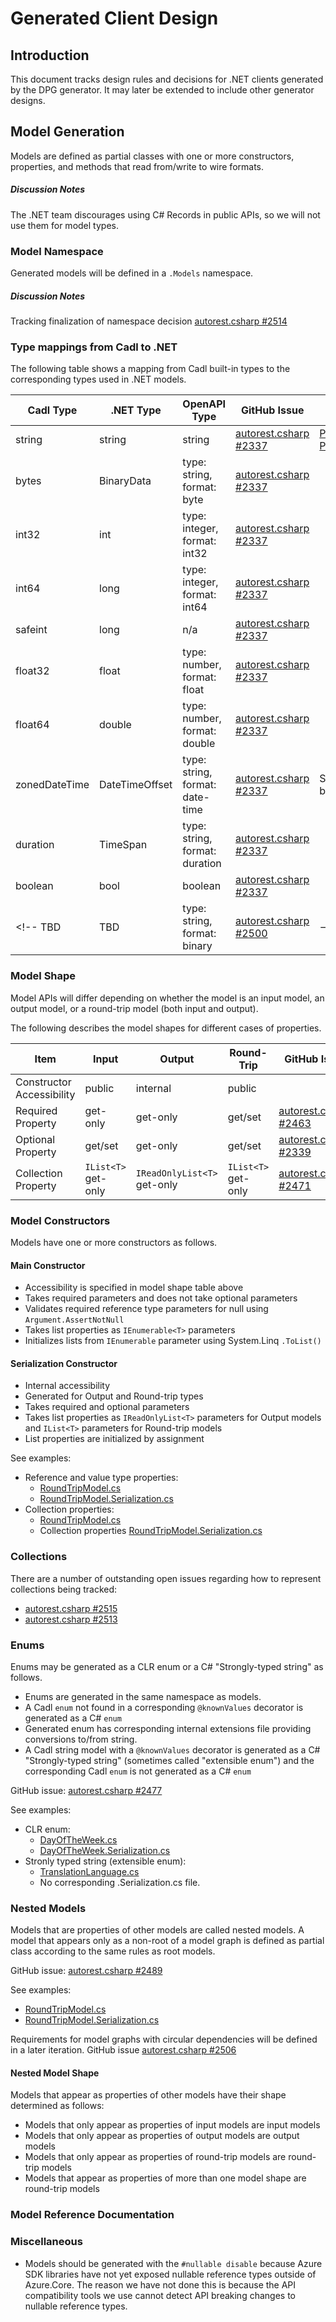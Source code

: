 # Generated Client Design

## Introduction

This document tracks design rules and decisions for .NET clients generated by the DPG generator.  It may later be extended to include other generator designs.

<!--
## Clients

TBD

## Client Protocol Operations

TBD

## Client Convenience Operations
-->

## Model Generation

Models are defined as partial classes with one or more constructors, properties, and methods that read from/write to wire formats.

##### Discussion Notes
The .NET team discourages using C# Records in public APIs, so we will not use them for model types.

### Model Namespace

Generated models will be defined in a `.Models` namespace.
##### Discussion Notes

Tracking finalization of namespace decision [autorest.csharp #2514](https://github.com/Azure/autorest.csharp/issues/2514)

### Type mappings from Cadl to .NET

The following table shows a mapping from Cadl built-in types to the corresponding types used in .NET models.

Cadl Type | .NET Type | OpenAPI Type | GitHub Issue | Notes
------------------- | -------- | -- | -- | -------------
string | string | string | [autorest.csharp #2337](https://github.com/Azure/autorest.csharp/issues/2337) | [PrimitivePropertyModel.cs](https://github.com/annelo-msft/azure-sdk-for-net/blob/cadl-model-primitive-properties/sdk/template/Azure.Template/src/Generated/Models/PrimitivePropertyModel.cs) [PrimitivePropertyModel.Serialization.cs](https://github.com/annelo-msft/azure-sdk-for-net/blob/cadl-model-primitive-properties/sdk/template/Azure.Template/src/Generated/Models/PrimitivePropertyModel.Serialization.cs)
bytes | BinaryData | type: string, format: byte | [autorest.csharp #2337](https://github.com/Azure/autorest.csharp/issues/2337) |
int32  | int | type: integer, format: int32 | [autorest.csharp #2337](https://github.com/Azure/autorest.csharp/issues/2337) |
int64  | long | type: integer, format: int64 | [autorest.csharp #2337](https://github.com/Azure/autorest.csharp/issues/2337) |
safeint  | long | n/a | [autorest.csharp #2337](https://github.com/Azure/autorest.csharp/issues/2337) |
float32  | float | type: number, format: float | [autorest.csharp #2337](https://github.com/Azure/autorest.csharp/issues/2337) |
float64  | double | type: number, format: double | [autorest.csharp #2337](https://github.com/Azure/autorest.csharp/issues/2337) |
zonedDateTime  | DateTimeOffset | type: string, format: date-time | [autorest.csharp #2337](https://github.com/Azure/autorest.csharp/issues/2337) | Serialized differently based on body/header
duration  | TimeSpan | type: string, format: duration | [autorest.csharp #2337](https://github.com/Azure/autorest.csharp/issues/2337) |
boolean  | bool | boolean | [autorest.csharp #2337](https://github.com/Azure/autorest.csharp/issues/2337) |
<!-- TBD | TBD | type: string, format: binary | [autorest.csharp #2500](https://github.com/Azure/autorest.csharp/issues/2500)| -->

### Model Shape

Model APIs will differ depending on whether the model is an input model, an output model, or a round-trip model (both input and output).

The following describes the model shapes for different cases of properties.

 Item |  Input | Output | Round-Trip | GitHub Issue
-- | -------| ------------ | -------- | -- |
Constructor Accessibility | public | internal | public |
Required Property | get-only | get-only | get/set | [autorest.csharp #2463](https://github.com/Azure/autorest.csharp/issues/2463)
Optional Property | get/set | get-only | get/set | [autorest.csharp #2339](https://github.com/Azure/autorest.csharp/issues/2339)
Collection Property | `IList<T>` get-only | `IReadOnlyList<T>` get-only | `IList<T>` get-only | [autorest.csharp #2471](https://github.com/Azure/autorest.csharp/issues/2471)

### Model Constructors

Models have one or more constructors as follows.

#### Main Constructor

- Accessibility is specified in model shape table above
- Takes required parameters and does not take optional parameters
- Validates required reference type parameters for null using `Argument.AssertNotNull`
- Takes list properties as `IEnumerable<T>` parameters
- Initializes lists from `IEnumerable` parameter using System.Linq `.ToList()`

#### Serialization Constructor

- Internal accessibility
- Generated for Output and Round-trip types
- Takes required and optional parameters
- Takes list properties as `IReadOnlyList<T>` parameters for Output models and `IList<T>` parameters for Round-trip models
- List properties are initialized by assignment

See examples:

- Reference and value type properties:
  - [RoundTripModel.cs](https://github.com/annelo-msft/azure-sdk-for-net/blob/cadl-models-roundtrip-basic/sdk/template/Azure.Template/src/Generated/Models/RoundTripModel.cs)
  - [RoundTripModel.Serialization.cs](https://github.com/annelo-msft/azure-sdk-for-net/blob/cadl-models-roundtrip-basic/sdk/template/Azure.Template/src/Generated/Models/RoundTripModel.Serialization.cs)
- Collection properties:
  - [RoundTripModel.cs](https://github.com/annelo-msft/azure-sdk-for-net/blob/cadl-models-collections-basic/sdk/template/Azure.Template/src/Generated/Models/RoundTripModel.cs)
  - Collection properties [RoundTripModel.Serialization.cs](https://github.com/annelo-msft/azure-sdk-for-net/blob/cadl-models-collections-basic/sdk/template/Azure.Template/src/Generated/Models/RoundTripModel.Serialization.cs)

### Collections

There are a number of outstanding open issues regarding how to represent collections being tracked:

- [autorest.csharp #2515](https://github.com/Azure/autorest.csharp/issues/2515)
- [autorest.csharp #2513](https://github.com/Azure/autorest.csharp/issues/2513)

### Enums

Enums may be generated as a CLR enum or a C# "Strongly-typed string" as follows.

- Enums are generated in the same namespace as models.
- A Cadl `enum` not found in a corresponding  `@knownValues` decorator is generated as a C# `enum`
- Generated enum has corresponding internal extensions file providing conversions to/from string.
- A Cadl string model with a `@knownValues` decorator is generated as a C# "Strongly-typed string" (sometimes called "extensible enum") and the corresponding Cadl `enum` is not generated as a C# `enum`

GitHub issue: [autorest.csharp #2477](https://github.com/Azure/autorest.csharp/issues/2477)

See examples:

- CLR enum:
  - [DayOfTheWeek.cs](https://github.com/annelo-msft/azure-sdk-for-net/blob/cadl-models-enum-properties/sdk/template/Azure.Template/src/Generated/Models/DayOfTheWeek.cs)
  - [DayOfTheWeek.Serialization.cs](https://github.com/annelo-msft/azure-sdk-for-net/blob/cadl-models-enum-properties/sdk/template/Azure.Template/src/Generated/Models/DayOfTheWeek.Serialization.cs)
- Stronly typed string (extensible enum):
  - [TranslationLanguage.cs](https://github.com/annelo-msft/azure-sdk-for-net/blob/cadl-models-enum-properties/sdk/template/Azure.Template/src/Generated/Models/TranslationLanguage.cs)
  - No corresponding .Serialization.cs file.

### Nested Models

Models that are properties of other models are called nested models.  A model that appears only as a non-root of a model graph is defined as partial class according to the same rules as root models.

GitHub issue: [autorest.csharp #2489](https://github.com/Azure/autorest.csharp/issues/2489)

See examples:

- [RoundTripModel.cs](https://github.com/annelo-msft/azure-sdk-for-net/blob/cadl-models-nested-models/sdk/template/Azure.Template/src/Generated/Models/RoundTripModel.cs)
- [RoundTripModel.Serialization.cs](https://github.com/annelo-msft/azure-sdk-for-net/blob/cadl-models-nested-models/sdk/template/Azure.Template/src/Generated/Models/RoundTripModel.Serialization.cs)

Requirements for model graphs with circular dependencies will be defined in a later iteration.  GitHub issue [autorest.csharp #2506](https://github.com/Azure/autorest.csharp/issues/2506)

#### Nested Model Shape

Models that appear as properties of other models have their shape determined as follows:

- Models that only appear as properties of input models are input models
- Models that only appear as properties of output models are output models
- Models that only appear as properties of round-trip models are round-trip models
- Models that appear as properties of more than one model shape are round-trip models

### Model Reference Documentation

### Miscellaneous

- Models should be generated with the `#nullable disable` because Azure SDK libraries have not yet exposed nullable reference types outside of Azure.Core.  The reason we have not done this is because the API compatibility tools we use cannot detect API breaking changes to nullable reference types.
